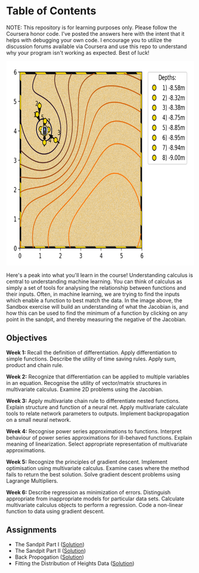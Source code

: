 # Table of Contents
NOTE: This repository is for learning purposes only. Please follow the Coursera honor code. I've posted the answers here with the intent that it helps with debugging your own code. I encourage you to utilize the discussion forums available via Coursera and use this repo to understand why your program isn't working as expected. Best of luck!

<p align="center">
  <img width="730" height="550" src="https://github.com/jessxphil/mathematics-of-machine-learning-multivariate-calculus/blob/master/image-ml-calc.png">
</p>

Here's a peak into what you'll learn in the course! Understanding calculus is central to understanding machine learning. You can think of calculus as simply a set of tools for analysing the relationship between functions and their inputs. Often, in machine learning, we are trying to find the inputs which enable a function to best match the data. In the image above, the Sandbox exercise will build an understanding of what the Jacobian is, and how this can be used to find the minimum of a function by clicking on any point in the sandpit, and thereby measuring the negative of the Jacobian. 

## Objectives

<b>Week 1:</b> Recall the definition of differentiation. Apply differentiation to simple functions. Describe the utility of time saving rules. Apply sum, product and chain rule. 

<b>Week 2:</b> Recognize that differentiation can be applied to multiple variables in an equation. Recognise the utility of vector/matrix structures in multivariate calculus. Examine 2D problems using the Jacobian. 

<b>Week 3:</b> Apply multivariate chain rule to differentiate nested functions. Explain structure and function of a neural net. Apply multivariate calculate tools to relate network parameters to outputs. Implement backpropagation on a small neural network. 

<b>Week 4:</b> Recognise power series approximations to functions. Interpret behaviour of power series approximations for ill-behaved functions. Explain meaning of linearization. Select appropriate representation of multivariate approximations. 

<b>Week 5:</b> Recognize the principles of gradient descent. Implement optimisation using multivariate calculus. Examine cases where the method fails to return the best solution. Solve gradient descent problems using Lagrange Multipliers. 

<b>Week 6:</b> Describe regression as minimization of errors. Distinguish appropriate from inappropriate models for particular data sets. Calculate multivariate calculus objects to perform a regression. Code a non-linear function to data using gradient descent. 


## Assignments
- The Sandpit Part I ([Solution](https://github.com/jessxphil/mathematics-of-machine-learning-multivariate-calculus/blob/master/assignment-1/the-sandpit-part-1.ipynb))
- The Sandpit Part II ([Solution](https://github.com/jessxphil/mathematics-of-machine-learning-multivariate-calculus/blob/master/assignment-1/the-sandpit-part-2.ipynb))
- Back Propogation ([Solution](https://github.com/jessxphil/mathematics-of-machine-learning-multivariate-calculus/blob/master/assignment-2/i-heart-back-propagation.ipynb))
- Fitting the Distribution of Heights Data ([Solution](https://github.com/jessxphil/mathematics-of-machine-learning-multivariate-calculus/blob/master/assignment-3/fitting-distribution-height-data.ipynb))
